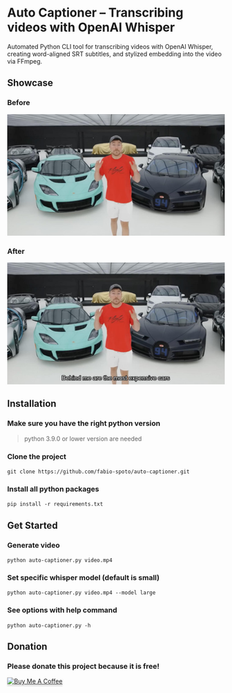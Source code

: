 # Auto Captioner – Transcribing videos with OpenAI Whisper
Automated Python CLI tool for transcribing videos with OpenAI Whisper, creating word-aligned SRT subtitles, and stylized embedding into the video via FFmpeg.

## Showcase

### Before
![before](https://raw.githubusercontent.com/fabio-spoto/auto-captioner/refs/heads/main/.github/before.jpg)

### After
![after](https://raw.githubusercontent.com/fabio-spoto/auto-captioner/refs/heads/main/.github/after.jpg)

## Installation
### Make sure you have the right python version
> python 3.9.0 or lower version are needed
### Clone the project
```
git clone https://github.com/fabio-spoto/auto-captioner.git
```
### Install all python packages
```
pip install -r requirements.txt
```

## Get Started
### Generate video
```
python auto-captioner.py video.mp4
```
### Set specific whisper model (default is small)
```
python auto-captioner.py video.mp4 --model large
```
### See options with help command
```
python auto-captioner.py -h
```

## Donation
### Please donate this project because it is free!
<a href="https://buymeacoffee.com/fabiospoto" target="_blank"><img src="https://www.buymeacoffee.com/assets/img/custom_images/orange_img.png" alt="Buy Me A Coffee" style="height: 41px !important;width: 174px !important;box-shadow: 0px 3px 2px 0px rgba(190, 190, 190, 0.5) !important;-webkit-box-shadow: 0px 3px 2px 0px rgba(190, 190, 190, 0.5) !important;" ></a>
